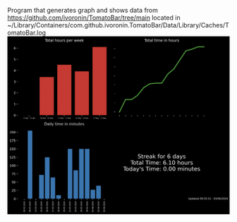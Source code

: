 Program that generates graph and shows data from https://github.com/ivoronin/TomatoBar/tree/main located in ~/Library/Containers/com.github.ivoronin.TomatoBar/Data/Library/Caches/TomatoBar.log
![alt text](example.png)